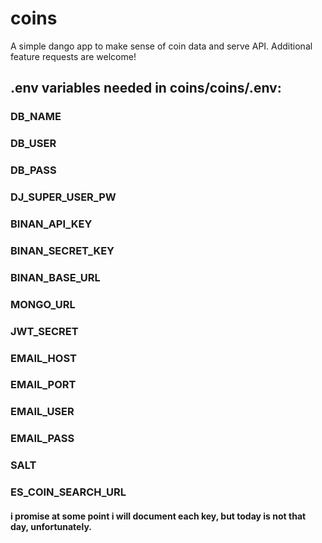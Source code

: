 # coins
A simple dango app to make sense of coin data and serve API. Additional feature requests are welcome!


## .env variables needed in coins/coins/.env:

### DB_NAME
### DB_USER
### DB_PASS
### DJ_SUPER_USER_PW
### BINAN_API_KEY
### BINAN_SECRET_KEY
### BINAN_BASE_URL
### MONGO_URL
### JWT_SECRET
### EMAIL_HOST
### EMAIL_PORT
### EMAIL_USER
### EMAIL_PASS
### SALT
### ES_COIN_SEARCH_URL

#### i promise at some point i will document each key, but today is not that day, unfortunately.
